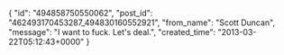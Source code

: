  {
   "id": "494858750550062",
   "post_id": "462493170453287_494830160552921",
   "from_name": "Scott Duncan",
   "message": "I want to fuck. Let's deal.",
   "created_time": "2013-03-22T05:12:43+0000"
 }

